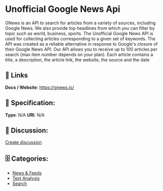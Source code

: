 # Unofficial Google News Api


GNews is an API to search for articles from a variety of sources, including Google News.  We also provide top headlines from which you can filter by topic such as world, business, sports. The Unofficial Google News API is used for collecting articles corresponding to a given set of keywords. The API was created as a reliable alternative in response to Google's closure of their Google News API. Our API allows you to receive up to 100 articles per search (max item number depends on your plan). Each article contains a title, a description, the article link, the website, the source and the date

##  🔗 Links
**Docs / Website**: https://gnews.io/

## 🧬 Specification:
**Type**: N/A
**URI**: N/A

## 💬 Discussion:
[Create discussion](https://github.com/apis-list/apis-list/discussions/new)

## 🗄️ Categories:
- [News & Feeds](https://github.com/apis-list/apis-list#news-and-feeds)
- [Text Analysis](https://github.com/apis-list/apis-list#text-analysis)
- [Search](https://github.com/apis-list/apis-list#search)







